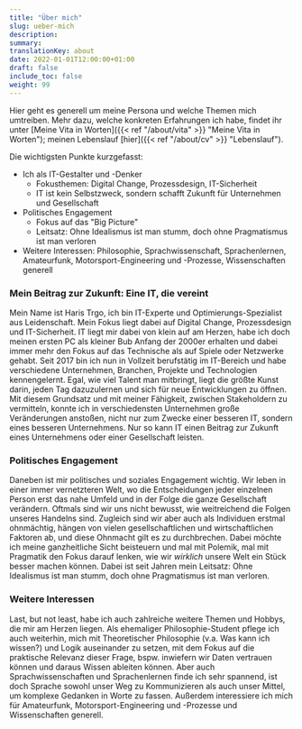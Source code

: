 ```yaml
---
title: "Über mich"
slug: ueber-mich
description:
summary:
translationKey: about
date: 2022-01-01T12:00:00+01:00
draft: false
include_toc: false
weight: 99
---
```


Hier geht es generell um meine Persona und welche Themen mich umtreiben. Mehr dazu, welche konkreten Erfahrungen ich habe, findet ihr unter [Meine Vita in Worten]({{< ref "/about/vita" >}} "Meine Vita in Worten"); meinen Lebenslauf [hier]({{< ref "/about/cv" >}} "Lebenslauf").

Die wichtigsten Punkte kurzgefasst:
- Ich als IT-Gestalter und -Denker
  - Fokusthemen: Digital Change, Prozessdesign, IT-Sicherheit
  - IT ist kein Selbstzweck, sondern schafft Zukunft für Unternehmen und Gesellschaft
- Politisches Engagement
  - Fokus auf das "Big Picture"
  - Leitsatz: Ohne Idealismus ist man stumm, doch ohne Pragmatismus ist man verloren
- Weitere Interessen: Philosophie, Sprachwissenschaft, Sprachenlernen, Amateurfunk, Motorsport-Engineering und -Prozesse, Wissenschaften generell

### Mein Beitrag zur Zukunft: Eine IT, die vereint
Mein Name ist Haris Trgo, ich bin IT-Experte und Optimierungs-Spezialist aus Leidenschaft. Mein Fokus liegt dabei auf Digital Change, Prozessdesign und IT-Sicherheit. IT liegt mir dabei von klein auf am Herzen, habe ich doch meinen ersten PC als kleiner Bub Anfang der 2000er erhalten und dabei immer mehr den Fokus auf das Technische als auf Spiele oder Netzwerke gehabt. Seit 2017 bin ich nun in Vollzeit berufstätig im IT-Bereich und habe verschiedene Unternehmen, Branchen, Projekte und Technologien kennengelernt. Egal, wie viel Talent man mitbringt, liegt die größte Kunst darin, jeden Tag dazuzulernen und sich für neue Entwicklungen zu öffnen. Mit diesem Grundsatz und mit meiner Fähigkeit, zwischen Stakeholdern zu vermitteln, konnte ich in verschiedensten Unternehmen große Veränderungen anstoßen, nicht nur zum Zwecke einer besseren IT, sondern eines besseren Unternehmens. Nur so kann IT einen Beitrag zur Zukunft eines Unternehmens oder einer Gesellschaft leisten.

### Politisches Engagement
Daneben ist mir politisches und soziales Engagement wichtig. Wir leben in einer immer vernetzteren Welt, wo die Entscheidungen jeder einzelnen Person erst das nahe Umfeld und in der Folge die ganze Gesellschaft verändern. Oftmals sind wir uns nicht bewusst, wie weitreichend die Folgen unseres Handelns sind. Zugleich sind wir aber auch als Individuen erstmal ohnmächtig, hängen von vielen gesellschaftlichen und wirtschaftlichen Faktoren ab, und diese Ohnmacht gilt es zu durchbrechen. Dabei möchte ich meine ganzheitliche Sicht beisteuern und mal mit Polemik, mal mit Pragmatik den Fokus darauf lenken, wie wir _wirklich_ unsere Welt ein Stück besser machen können. Dabei ist seit Jahren mein Leitsatz: Ohne Idealismus ist man stumm, doch ohne Pragmatismus ist man verloren.

### Weitere Interessen
Last, but not least, habe ich auch zahlreiche weitere Themen und Hobbys, die mir am Herzen liegen. Als ehemaliger Philosophie-Student pflege ich auch weiterhin, mich mit Theoretischer Philosophie (v.a. Was kann ich wissen?) und Logik auseinander zu setzen, mit dem Fokus auf die praktische Relevanz dieser Frage, bspw. inwiefern wir Daten vertrauen können und daraus Wissen ableiten können. Aber auch Sprachwissenschaften und Sprachenlernen finde ich sehr spannend, ist doch Sprache sowohl unser Weg zu Kommunizieren als auch unser Mittel, um komplexe Gedanken in Worte zu fassen. Außerdem interessiere ich mich für Amateurfunk, Motorsport-Engineering und -Prozesse und Wissenschaften generell.
